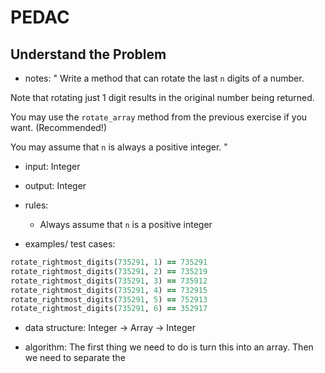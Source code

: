 # PEDAC

## Understand the Problem

- notes: " Write a method that can rotate the last `n` digits of a number.

Note that rotating just 1 digit results in the original number being returned.

You may use the `rotate_array` method from the previous exercise if you want. (Recommended!)

You may assume that `n` is always a positive integer. "

- input: Integer
- output: Integer

- rules:

  - Always assume that `n` is a positive integer

- examples/ test cases:

```ruby
rotate_rightmost_digits(735291, 1) == 735291
rotate_rightmost_digits(735291, 2) == 735219
rotate_rightmost_digits(735291, 3) == 735912
rotate_rightmost_digits(735291, 4) == 732915
rotate_rightmost_digits(735291, 5) == 752913
rotate_rightmost_digits(735291, 6) == 352917
```

- data structure: Integer -> Array -> Integer

- algorithm: The first thing we need to do is turn this into an array. Then we need to separate the 

